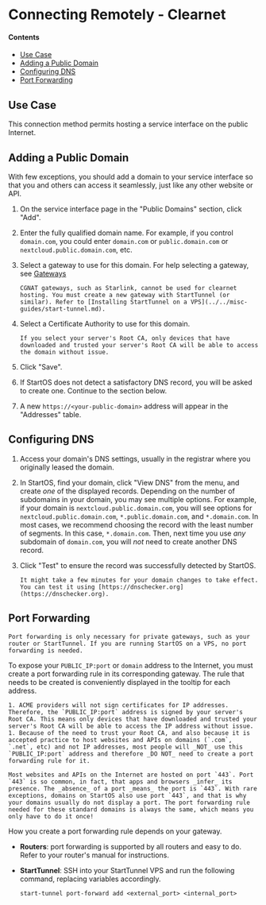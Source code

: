 # Connecting Remotely - Clearnet

#### Contents

- [Use Case](#use-case)
- [Adding a Public Domain](#adding-a-public-domain)
- [Configuring DNS](#configuring-dns)
- [Port Forwarding](#port-forwarding)

## Use Case

This connection method permits hosting a service interface on the public Internet.

## Adding a Public Domain

With few exceptions, you should add a domain to your service interface so that you and others can access it seamlessly, just like any other website or API.

1. On the service interface page in the "Public Domains" section, click "Add".

1. Enter the fully qualified domain name. For example, if you control `domain.com`, you could enter `domain.com` or `public.domain.com` or `nextcloud.public.domain.com`, etc.

1. Select a gateway to use for this domain. For help selecting a gateway, see [Gateways](./gateways.md)

   ```admonish warning title="Starlink and CGNAT"
   CGNAT gateways, such as Starlink, cannot be used for clearnet hosting. You must create a new gateway with StartTunnel (or similar). Refer to [Installing StartTunnel on a VPS](../../misc-guides/start-tunnel.md).
   ```

1. Select a Certificate Authority to use for this domain.

   ```admonish warning
   If you select your server's Root CA, only devices that have downloaded and trusted your server's Root CA will be able to access the domain without issue.
   ```

1. Click "Save".

1. If StartOS does not detect a satisfactory DNS record, you will be asked to create one. Continue to the section below.

1. A new `https://<your-public-domain>` address will appear in the "Addresses" table.

## Configuring DNS

1. Access your domain's DNS settings, usually in the registrar where you originally leased the domain.

1. In StartOS, find your domain, click "View DNS" from the menu, and create _one_ of the displayed records. Depending on the number of subdomains in your domain, you may see multiple options. For example, if your domain is `nextcloud.public.domain.com`, you will see options for `nextcloud.public.domain.com`, `*.public.domain.com`, and `*.domain.com`. In most cases, we recommend choosing the record with the least number of segments. In this case, `*.domain.com`. Then, next time you use _any_ subdomain of `domain.com`, you will _not_ need to create another DNS record.

1. Click "Test" to ensure the record was successfully detected by StartOS.

   ```admonish warning
   It might take a few minutes for your domain changes to take effect. You can test it using [https://dnschecker.org](https://dnschecker.org).
   ```

## Port Forwarding

```admonish note
Port forwarding is only necessary for private gateways, such as your router or StartTunnel. If you are running StartOS on a VPS, no port forwarding is needed.
```

To expose your `PUBLIC_IP:port` or `domain` address to the Internet, you must create a port forwarding rule in its corresponding gateway. The rule that needs to be created is conveniently displayed in the tooltip for each address.

```admonish warning title="Caution"
1. ACME providers will not sign certificates for IP addresses. Therefore, the `PUBLIC_IP:port` address is signed by your server's Root CA. This means only devices that have downloaded and trusted your server's Root CA will be able to access the IP address without issue.
1. Because of the need to trust your Root CA, and also because it is accepted practice to host websites and APIs on domains (`.com`, `.net`, etc) and not IP addresses, most people will _NOT_ use this `PUBLIC_IP:port` address and therefore _DO NOT_ need to create a port forwarding rule for it.
```

```admonish tip
Most websites and APIs on the Internet are hosted on port `443`. Port `443` is so common, in fact, that apps and browsers _infer_ its presence. The _absence_ of a port _means_ the port is `443`. With rare exceptions, domains on StartOS also use port `443`, and that is why your domains usually do not display a port. The port forwarding rule needed for these standard domains is always the same, which means you only have to do it once!
```

How you create a port forwarding rule depends on your gateway.

- **Routers**: port forwarding is supported by all routers and easy to do. Refer to your router's manual for instructions.

- **StartTunnel**: SSH into your StartTunnel VPS and run the following command, replacing variables accordingly.

      start-tunnel port-forward add <external_port> <internal_port>
